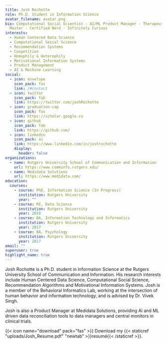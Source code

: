 ```yaml
---
title: Josh Rochotte
role: Ph.D. Student in Information Science
avatar_filename: avatar.png
bio: Computational Social Scientist - AI/ML Product Manager - Therapeutic Game
  Master - Certified Nerd - Infinitely Curious
interests:
  - Human Centered Data Science
  - Computational Social Science
  - Recommendation Systems
  - Coopetition
  - Homophily & Heterophily
  - Motivational Information Systems
  - Product Management
  - AI & Machine Learning
social:
  - icon: envelope
    icon_pack: fas
    link: /#contact
  - icon: twitter
    icon_pack: fab
    link: https://twitter.com/joshRochotte
  - icon: graduation-cap
    icon_pack: fas
    link: https://scholar.google.co
  - icon: github
    icon_pack: fab
    link: https://github.com/
  - icon: linkedin
    icon_pack: ai
    link: https://www.linkedin.com/in/joshrochotte
    display:
      header: false
organizations:
  - name: Rutgers University School of Communication and Information
    url: https://www.comminfo.rutgers.edu/
  - name: Medidata Solutions
    url: https://www.medidata.com/
education:
  courses:
    - course: PhD, Information Science (In Progress)
      institution: Rutgers University
      year: ""
    - course: MI, Data Science
      institution: Rutgers University
      year: 2018
    - course: BA, Information Technology and Informatics
      institution: Rutgers University
      year: 2017
    - course: BA, Psychology
      institution: Rutgers University
      year: 2017
email: ""
superuser: true
highlight_name: true
---
```

Josh Rochotte is a Ph.D. student in Information Science at the Rutgers University School of Communication and Information. His research interests include Human Centered Data Science, Computational Social Science, Recommendation Algorithms and Motivational Information Systems. Josh is a member of the  Behavioral Informatics Lab, working at the intersection of human behavior and information technology, and is advised by Dr. Vivek Singh.

Josh is also a Product Manager at Medidata Solutions, providing AI and ML driven data reconciliation tools to data managers and central monitors in clinical trials.

{{< icon name="download" pack="fas" >}} Download my {{< staticref "uploads/Josh_Resume.pdf" "newtab" >}}resumé{{< /staticref >}}.
